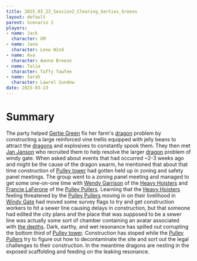 ```yaml
---
title: 2025_03_23_Session2_Clearing_Gerties_Greens
layout: default
parent: Scenario 1
players:
- name: Jack
  character: GM
- name: Jana
  character: Leow Wind
- name: Ava
  character: Awnna Breeze
- name: Talia
  character: Taffy Tawfee
- name: Sarah
  character: Lawrel Sundew
date: 2025-03-23
---
```


# Summary
The party helped [Gertie Green](/FATE_in_the_BAWG/characters/Gertie_Green.html) fix her farm's [dragon](/FATE_in_the_BAWG/creatures/Dragons.html) problem by constructing a large reinforced vine trellis equipped with jelly beans to attract the [dragons](/FATE_in_the_BAWG/creatures/Dragons.html) and explosives to constantly spook them. They then met [Jan Janson](/FATE_in_the_BAWG/characters/Jan_Janson.html) who recruited them to help resolve the larger [dragon](/FATE_in_the_BAWG/creatures/Dragons.html) problem of windy gate. When asked about events that had occurred ~2-3 weeks ago and might be the cause of the dragon swarm, he mentioned that about that time construction of [Pulley tower](/FATE_in_the_BAWG/locations/Pulley_tower.html) had gotten held up in zoning and safety panel meetings. The group went to a zoning panel meeting and managed to get some one-on-one time with [Wendy Garrison](/FATE_in_the_BAWG/characters/Wendy_Garrison.html) of the [Heavy Hoisters](/FATE_in_the_BAWG/factions/Heavy_Hoisters.html) and [Francie LaFerone](/FATE_in_the_BAWG/characters/Francie_LaFerone.html) of the [Pulley Pullers](/FATE_in_the_BAWG/factions/Pulley_Pullers.html). Learning that the [Heavy Hoisters](/FATE_in_the_BAWG/factions/Heavy_Hoisters.html) feeling threatened by the [Pulley Pullers](/FATE_in_the_BAWG/factions/Pulley_Pullers.html) moving in on their livelihood in [Windy Gate](/FATE_in_the_BAWG/locations/Windy_gate.html) had moved some survey flags to try and get construction workers to hit a sewer line causing delays in construction, but that someone had edited the city plans and the place that was supposed to be a sewer line was actually some sort of chamber containing an avatar associated with [the depths](/FATE_in_the_BAWG/locations/The_Depths.html). Dark, earthy, and wet resonance has spilled out corrupting the bottom third of [Pulley tower](/FATE_in_the_BAWG/locations/Pulley_tower.html). Construction has stoped while the [Pulley Pullers](/FATE_in_the_BAWG/factions/Pulley_Pullers.html) try to figure out how to decontaminate the site and sort out the legal challenges to their construction. In the meantime dragons are nesting in the exposed scaffolding and feeding on the leaking resonance.